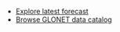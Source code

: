 * [Explore latest forecast](https://my-ocean.dive.edito.eu/-/01qeqxen1p "GLONET latest forecast")
* [Browse GLONET data catalog](https://viewer.dive.edito.eu/map?catalog=https://api.dive.edito.eu/data/catalogs/glonet "GLONET daily forecast catalog")

